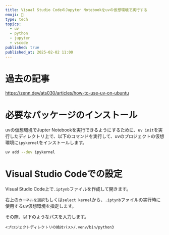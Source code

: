 ```yaml
---
title: Visual Studio CodeのJupyter Notebookをuvの仮想環境で実行する
emoji: 📝
type: tech
topics:
  - uv
  - python
  - jupyter
  - vscode
published: true
published_at: 2025-02-02 11:00
---
```


# 過去の記事

https://zenn.dev/ats030/articles/how-to-use-uv-on-ubuntu

# 必要なパッケージのインストール

uvの仮想環境でJupter Notebookを実行できるようにするために、```uv init```を実行したディレクトリ上で、以下のコマンドを実行して、uvのプロジェクトの仮想環境に```ipykernel```をインストールします。

```bash
uv add --dev ipykernel
```

# Visual Studio Codeでの設定

Visual Studio Code上で```.iptynb```ファイルを作成して開きます。

右上の```カーネルを選択```もしくは```select kernel```から、```.iptynb```ファイルの実行時に使用するuv仮想環境を指定します。

その際、以下のようなパスを入力します。

```Plane text
<プロジェクトディレクトリの絶対パス>/.venv/bin/python3
```